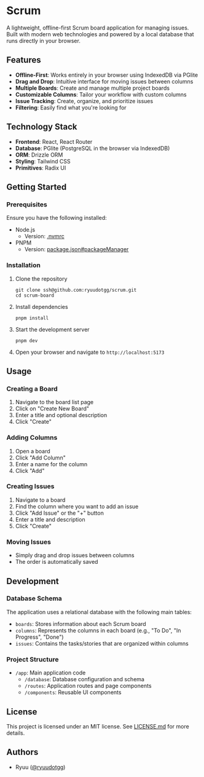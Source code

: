 # Scrum

A lightweight, offline-first Scrum board application for managing issues. Built with modern web technologies and powered by a local database that runs directly in your browser.

## Features

- **Offline-First**: Works entirely in your browser using IndexedDB via PGlite
- **Drag and Drop**: Intuitive interface for moving issues between columns
- **Multiple Boards**: Create and manage multiple project boards
- **Customizable Columns**: Tailor your workflow with custom columns
- **Issue Tracking**: Create, organize, and prioritize issues
- **Filtering**: Easily find what you're looking for

## Technology Stack

- **Frontend**: React, React Router
- **Database**: PGlite (PostgreSQL in the browser via IndexedDB)
- **ORM**: Drizzle ORM
- **Styling**: Tailwind CSS
- **Primitives**: Radix UI

## Getting Started

### Prerequisites

Ensure you have the following installed:

- Node.js
  - Version: [.nvmrc](.nvmrc)
- PNPM
  - Version: [package.json#packageManager](package.json#L5)

### Installation

1. Clone the repository
   ```
   git clone ssh@github.com:ryuudotgg/scrum.git
   cd scrum-board
   ```

2. Install dependencies
   ```
   pnpm install
   ```

3. Start the development server
   ```
   pnpm dev
   ```

4. Open your browser and navigate to `http://localhost:5173`

## Usage

### Creating a Board

1. Navigate to the board list page
2. Click on "Create New Board"
3. Enter a title and optional description
4. Click "Create"

### Adding Columns

1. Open a board
2. Click "Add Column"
3. Enter a name for the column
4. Click "Add"

### Creating Issues

1. Navigate to a board
2. Find the column where you want to add an issue
3. Click "Add Issue" or the "+" button
4. Enter a title and description
5. Click "Create"

### Moving Issues

- Simply drag and drop issues between columns
- The order is automatically saved

## Development

### Database Schema

The application uses a relational database with the following main tables:
- `boards`: Stores information about each Scrum board
- `columns`: Represents the columns in each board (e.g., "To Do", "In Progress", "Done")
- `issues`: Contains the tasks/stories that are organized within columns

### Project Structure

- `/app`: Main application code
  - `/database`: Database configuration and schema
  - `/routes`: Application routes and page components
  - `/components`: Reusable UI components

## License

This project is licensed under an MIT license. See [LICENSE.md](LICENSE.md) for more details.

## Authors

- Ryuu ([@ryuudotgg](https://github.com/ryuudotgg))
